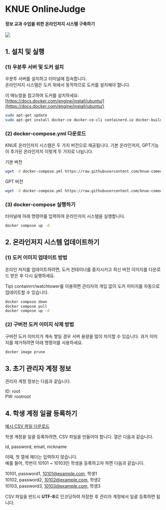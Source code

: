 # KNUE OnlineJudge

#### 정보 교과 수업을 위한 온라인저지 시스템 구축하기

![](https://github.com/knue-comedu/OnlineJudgeDeploy/blob/3d9def7d2a07d1a15b6e658ba0e7da8f3d9c1472/KNUE-OJ_preview_202402.gif)

## 1. 설치 및 실행

### (1) 우분투 서버 및 도커 설치

우분투 서버를 설치하고 터미널에 접속합니다.  
온라인저지 시스템은 도커 위에서 동작하므로 도커를 설치해야 합니다.

이 매뉴얼을 참고하여 도커를 설치하세요: [https://docs.docker.com/engine/install/ubuntu/](https://docs.docker.com/engine/install/ubuntu/)   

```bash
sudo apt-get update
sudo apt-get install docker-ce docker-ce-cli containerd.io docker-buildx-plugin docker-compose-plugin
```

### (2) docker-compose.yml 다운로드

KNUE 온라인저지 시스템은 두 가지 버전으로 제공됩니다. 기본 온라인저지, GPT기능이 추가된 온라인저지 이렇게 두 가지로 나뉩니다. 


기본 버전

```bash
wget -O docker-compose.yml https://raw.githubusercontent.com/knue-comedu/OnlineJudgeDeploy/user/docker-compose.yml
```

GPT 버전
```bash
wget -O docker-compose.yml https://raw.githubusercontent.com/knue-comedu/OnlineJudgeDeploy/user/docker-compose-chatgpt.yml
```

### (3) docker-compose 실행하기

터미널에 아래 명령어를 입력하여 온라인저지 시스템을 실행합니다.

```bash
docker compose up -d
```


## 2. 온라인저지 시스템 업데이트하기

### (1) 도커 이미지 업데이트 방법

온라인 저지를 업데이트하려면, 도커 컨테이너를 중지시키고 최신 버전 이미지를 다운로드 받은 후 다시 실행하세요.  

Tip) containrrr/watchtower를 이용하면 관리자의 개입 없이 도커 이미지를 자동으로 업데이트할 수 있습니다.

```bash
docker compose down
docker compose pull
docker compose up -d
```

### (2) 구버전 도커 이미지 삭제 방법
구버전 도커 이미지가 계속 쌓일 경우 서버 용량을 많이 차지할 수 있습니다. 과거 이미지를 제거하려면 아래 명령어를 사용하세요.

```bash
docker image prune
```

## 3. 초기 관리자 계정 정보

관리자 계정 정보는 다음과 같습니다. 

ID: root  
PW: rootroot

## 4. 학생 계정 일괄 등록하기

[예시 CSV 파일 다운로드](https://raw.githubusercontent.com/knue-comedu/OnlineJudgeDeploy/refs/heads/user/example_accounts.csv)  

학생 계정을 일괄 등록하려면, CSV 파일을 만들어야 합니다. 열은 다음과 같습니다.   

id, password, email, nickname

이때, 첫 열에 헤더는 입력하지 않습니다.  
예를 들어, 학번이 10101 ~ 10103인 학생을 등록하고자 하면 다음과 같습니다.

10101, password1, 10101@example.com, 학생1   
10102, password2, 10102@example.com, 학생2   
10103, password3, 10103@example.com, 학생3

CSV 파일을 반드시 **UTF-8**로 인코딩하여 저장한 후 관리자 계정에서 일괄 등록하면 됩니다.
